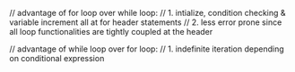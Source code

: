 // advantage of for loop over while loop:
// 1. intialize, condition checking & variable increment all at for header statements
// 2. less error prone since all loop functionalities are tightly coupled at the header

// advantage of while loop over for loop:
// 1. indefinite iteration depending on conditional expression
